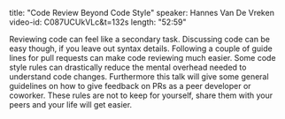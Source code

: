 
title: "Code Review Beyond Code Style"
speaker: Hannes Van De Vreken
video-id: C087UCUkVLc&t=132s
length: "52:59"

Reviewing code can feel like a secondary task. Discussing code can be easy though, if you leave out syntax details. Following a couple of guide lines for pull requests can make code reviewing much easier. Some code style rules can drastically reduce the mental overhead needed to understand code changes. Furthermore this talk will give some general guidelines on how to give feedback on PRs as a peer developer or coworker. These rules are not to keep for yourself, share them with your peers and your life will get easier. 
